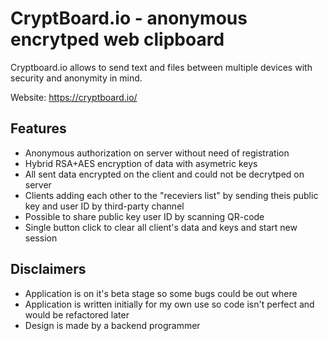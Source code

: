 # CryptBoard.io - anonymous encrytped web clipboard

Cryptboard.io allows to send text and files between multiple devices with security and anonymity in mind.

Website: https://cryptboard.io/

## Features

* Anonymous authorization on server without need of registration
* Hybrid RSA+AES encryption of data with asymetric keys
* All sent data encrypted on the client and could not be decrytped on server
* Clients adding each other to the "receviers list" by sending theis public key and user ID by third-party channel
* Possible to share public key user ID by scanning QR-code
* Single button click to clear all client's data and keys and start new session

## Disclaimers

* Application is on it's beta stage so some bugs could be out where
* Application is written initially for my own use so code isn't perfect and would be refactored later
* Design is made by a backend programmer






